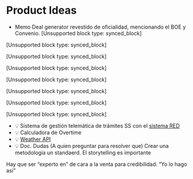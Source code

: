 # Product Ideas

- Memo Deal generator revestido de oficialidad, mencionando el BOE y Convenio.
[Unsupported block type: synced_block]

[Unsupported block type: synced_block]

[Unsupported block type: synced_block]

[Unsupported block type: synced_block]

[Unsupported block type: synced_block]

[Unsupported block type: synced_block]

[Unsupported block type: synced_block]

[Unsupported block type: synced_block]

- 💡 Sistema de gestión telemática de trámites SS con el [sistema RED](https://www.seg-social.es/wps/portal/wss/internet/InformacionUtil/5300/1490)
- 💡 Calculadora de Overtime
- 💡 [Weather API](https://openweathermap.org/api)
- 💡 Doc. Dudas (A quien preguntar para resolver que)
Crear una metodologia un standaerd. El storytelling es importante

Hay que ser “experto en” de cara a la venta para credibilidad. “Yo lo hago asi”

